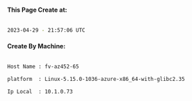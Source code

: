 
   
#### This Page Create at:

```bash

2023-04-29 - 21:57:06 UTC

```

#### Create By Machine:

```bash

Host Name : fv-az452-65

platform  : Linux-5.15.0-1036-azure-x86_64-with-glibc2.35

Ip Local  : 10.1.0.73

```

